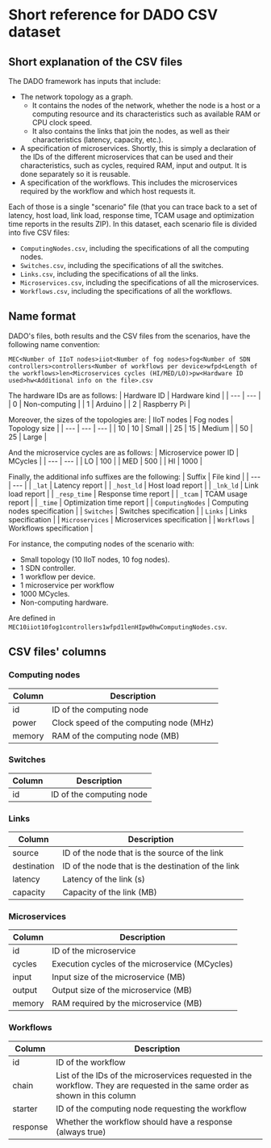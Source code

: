 # Short reference for DADO CSV dataset

## Short explanation of the CSV files

The DADO framework has inputs that include:

- The network topology as a graph.
  - It contains the nodes of the network, whether the node is a host or a computing resource and its characteristics such as available RAM or CPU clock speed.
  - It also contains the links that join the nodes, as well as their characteristics (latency, capacity, etc.).
- A specification of microservices. Shortly, this is simply a declaration of the IDs of the different microservices that can be used and their characteristics, such as cycles, required RAM, input and output. It is done separately so it is reusable.
- A specification of the workflows. This includes the microservices required by the workflow and which host requests it.

Each of those is a single "scenario" file (that you can trace back to a set of latency, host load, link load, response time, TCAM usage and optimization time reports in the results ZIP). In this dataset, each scenario file is divided into five CSV files:

- `ComputingNodes.csv`, including the specifications of all the computing nodes.
- `Switches.csv`, including the specifications of all the switches.
- `Links.csv`, including the specifications of all the links.
- `Microservices.csv`, including the specifications of all the microservices.
- `Workflows.csv`, including the specifications of all the workflows.

## Name format

DADO's files, both results and the CSV files from the scenarios, have the following name convention:

```
MEC<Number of IIoT nodes>iiot<Number of fog nodes>fog<Number of SDN controllers>controllers<Number of workflows per device>wfpd<Length of the workflows>len<Microservices cycles (HI/MED/LO)>pw<Hardware ID used>hw<Additional info on the file>.csv
```

The hardware IDs are as follows:
| Hardware ID | Hardware kind |
| --- | --- |
| 0 | Non-computing |
| 1 | Arduino |
| 2 | Raspberry Pi |

Moreover, the sizes of the topologies are:
| IIoT nodes | Fog nodes | Topology size |
| --- | --- | --- |
| 10 | 10 | Small |
| 25 | 15 | Medium |
| 50 | 25 | Large |

And the microservice cycles are as follows:
| Microservice power ID | MCycles |
| --- | --- |
| LO | 100 |
| MED | 500 |
| HI | 1000 |

Finally, the additional info suffixes are the following:
| Suffix | File kind |
| --- | --- |
| `_lat` | Latency report |
| `_host_ld` | Host load report |
| `_lnk_ld` | Link load report |
| `_resp_time` | Response time report |
| `_tcam` | TCAM usage report |
| `_time` | Optimization time report |
| `ComputingNodes` | Computing nodes specification |
| `Switches` | Switches specification |
| `Links` | Links specification |
| `Microservices` | Microservices specification |
| `Workflows` | Workflows specification |

For instance, the computing nodes of the scenario with:

- Small topology (10 IIoT nodes, 10 fog nodes).
- 1 SDN controller.
- 1 workflow per device.
- 1 microservice per workflow
- 1000 MCycles.
- Non-computing hardware.

Are defined in `MEC10iiot10fog1controllers1wfpd1lenHIpw0hwComputingNodes.csv`.

## CSV files' columns

### Computing nodes

| Column | Description |
| --- | --- |
| id | ID of the computing node |
| power | Clock speed of the computing node (MHz) |
| memory | RAM of the computing node (MB) |

### Switches

| Column | Description |
| --- | --- |
| id | ID of the computing node |

### Links

| Column | Description |
| --- | --- |
| source | ID of the node that is the source of the link |
| destination | ID of the node that is the destination of the link |
| latency | Latency of the link (s) |
| capacity | Capacity of the link (MB) |

### Microservices

| Column | Description |
| --- | --- |
| id | ID of the microservice |
| cycles | Execution cycles of the microservice (MCycles) |
| input | Input size of the microservice (MB) |
| output | Output size of the microservice (MB) |
| memory | RAM required by the microservice (MB) |

### Workflows

| Column | Description |
| --- | --- |
| id | ID of the workflow |
| chain | List of the IDs of the microservices requested in the workflow. They are requested in the same order as shown in this column |
| starter | ID of the computing node requesting the workflow |
| response | Whether the workflow should have a response (always true) |
